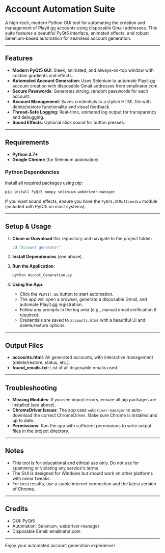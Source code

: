 # Account Automation Suite

A high-tech, modern Python GUI tool for automating the creation and management of Playit.gg accounts using disposable Gmail addresses. This suite features a beautiful PyQt5 interface, animated effects, and robust Selenium-based automation for seamless account generation.

---

## Features

- **Modern PyQt5 GUI**: Sleek, animated, and always-on-top window with custom gradients and effects.
- **Automated Account Generation**: Uses Selenium to automate Playit.gg account creation with disposable Gmail addresses from emailnator.com.
- **Secure Passwords**: Generates strong, random passwords for each account.
- **Account Management**: Saves credentials to a stylish HTML file with delete/restore functionality and visual feedback.
- **Thread-Safe Logging**: Real-time, animated log output for transparency and debugging.
- **Sound Effects**: Optional click sound for button presses.

---

## Requirements

- **Python 3.7+**
- **Google Chrome** (for Selenium automation)

### Python Dependencies

Install all required packages using pip:

```bash
pip install PyQt5 numpy selenium webdriver-manager
```

If you want sound effects, ensure you have the `PyQt5.QtMultimedia` module (included with PyQt5 on most systems).

---

## Setup & Usage

1. **Clone or Download** this repository and navigate to the project folder:

   ```bash
   cd "Account genarator"
   ```

2. **Install Dependencies** (see above).

3. **Run the Application**:

   ```bash
   python Accout_Genaration.py
   ```

4. **Using the App**:
   - Click the `PLAYIT.GG` button to start automation.
   - The app will open a browser, generate a disposable Gmail, and automate Playit.gg registration.
   - Follow any prompts in the log area (e.g., manual email verification if required).
   - Credentials are saved to `accounts.html` with a beautiful UI and delete/restore options.

---

## Output Files

- **accounts.html**: All generated accounts, with interactive management (delete/restore, status, etc.).
- **found_emails.txt**: List of all disposable emails used.

---

## Troubleshooting

- **Missing Modules**: If you see import errors, ensure all pip packages are installed (see above).
- **ChromeDriver Issues**: The app uses `webdriver-manager` to auto-download the correct ChromeDriver. Make sure Chrome is installed and up to date.
- **Permissions**: Run the app with sufficient permissions to write output files in the project directory.

---

## Notes

- This tool is for educational and ethical use only. Do not use for spamming or violating any service's terms.
- The GUI is designed for Windows but should work on other platforms with minor tweaks.
- For best results, use a stable internet connection and the latest version of Chrome.

---

## Credits

- GUI: PyQt5
- Automation: Selenium, webdriver-manager
- Disposable Email: emailnator.com

---

Enjoy your automated account generation experience! 
